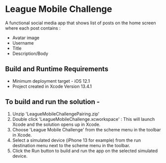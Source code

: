 # League Mobile Challenge

A functional social media app that shows list of posts on the home screen where each post contains :
- Avatar image
- Username
- Title
- Description/Body

## Build and Runtime Requirements
 - Minimum deployment target - iOS 12.1
 - Project created in Xcode Version 13.4.1 
 
## To build and run the solution -
1. Unzip 'LeagueMobileChallengePairing.zip'
2. Double click 'LeagueMobileChallenge.xcworkspace' : This will launch Xcode and the solution opens up in Xcode.
3. Choose 'League Mobile Challenge' from the scheme menu in the toolbar in Xcode.
4. Select a simulated device (iPhone 13 for example) from the run destination menu next to the scheme menu in the toolbar.
5. Click the Run button to build and run the app on the selected simulated device.
